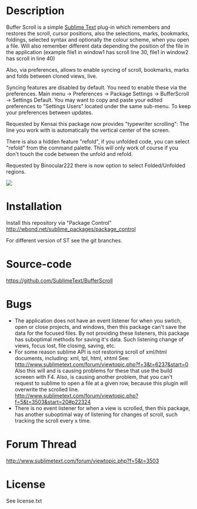 # Description

Buffer Scroll is a simple [Sublime Text](http://www.sublimetext.com/ ) plug-in which remembers and restores the scroll, cursor positions, also the selections, marks, bookmarks, foldings, selected syntax and optionally the colour scheme, when you open a file. Will also remember different data depending the position of the file in the application (example file1 in window1 has scroll line 30, file1 in window2 has scroll in line 40)

Also, via preferences, allows to enable syncing of scroll, bookmarks, marks and folds between cloned views, live.

Syncing features are disabled by default. You need to enable these via the preferences. Main menu -> Preferences -> Package Settings -> BufferScroll -> Settings Default.
You may want to copy and paste your edited preferences to "Settings Users" located under the same sub-menu. To keep your preferences between updates.

Requested by Kensai this package now provides "typewriter scrolling":  The line you work with is automatically the vertical center of the screen.

There is also a hidden feature "refold", if you unfolded code, you can select "refold" from the command palette. This will only work of course if you don't touch the code between the unfold and refold.

Requested by  Binocular222 there is now option to select Folded/Unfolded regions.

<img src="http://dl.dropbox.com/u/9303546/SublimeText/BufferScoll/sync-scroll.png" border="0"/>

# Installation

Install this repository via "Package Control" http://wbond.net/sublime_packages/package_control

For different version of ST see the git branches.

# Source-code

https://github.com/SublimeText/BufferScroll

# Bugs

 * The application does not have an event listener for when you swtich, open or close projects, and windows, then this package can't save the data for the focused files. By not providing these listeners, this package has suboptimal methods for saving it's data. Such listening change of views, focus lost, file closing, saving, etc.
 * For some reason sublime API is not restoring scroll of xml/html documents, including: xml, tpl, html, xhtml See: http://www.sublimetext.com/forum/viewtopic.php?f=3&t=6237&start=0 Also this will and is causing problems for these that use the build screeen with F4. Also, is causing another problem, that you can't request to sublime to open a file at a given row, because this plugin will overwrite the scrolled line. http://www.sublimetext.com/forum/viewtopic.php?f=5&t=3503&start=20#p22324
 * There is no event listener for when a view is scrolled, then this package, has another suboptimal way of listening for changes of scroll, such tracking the scroll every x time.


# Forum Thread

http://www.sublimetext.com/forum/viewtopic.php?f=5&t=3503

# License

See license.txt
